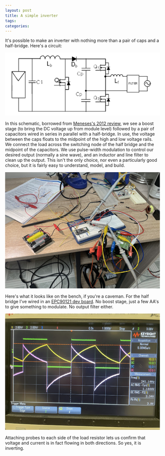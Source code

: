 ```yaml
---
layout: post
title: A simple inverter
tags: 
categories: 
---
```


It's possible to make an inverter with nothing more than a pair of caps and a half-bridge. Here's a circuit:

![boost plus half bridge circuit](/assets/boost_hb.png)<!--more-->

In this schematic, borrowed from [Meneses's 2012 review](http://oa.upm.es/29568/1/Review%20and%20comparison.pdf), we see a boost stage (to bring the DC voltage up from module level) followed by a pair of capacitors wired in series in parallel with a half-bridge. In use, the voltage between the caps floats to the midpoint of the high and low voltage rails. We connect the load across the switching node of the half bridge and the midpoint of the capacitors. We use pulse-width modulation to control our desired output (normally a sine wave), and an inductor and line filter to clean up the output. This isn't the only choice, nor even a particularly good choice, but it is fairly easy to understand, model, and build. 

![messy bench](/assets/hb-bench.jpg)

Here's what it looks like on the bench, if you're a caveman. For the half bridge I've wired in an [EPC90121 dev board](https://epc-co.com/epc/products/demo-boards/epc90121). No boost stage, just a few AA's to give something to modulate. No output filter either.

![scope trace](/assets/scope-nrf-20230807.jpg)

Attaching probes to each side of the load resistor lets us confirm that voltage and current is in fact flowing in both directions. So yes, it is inverting.



